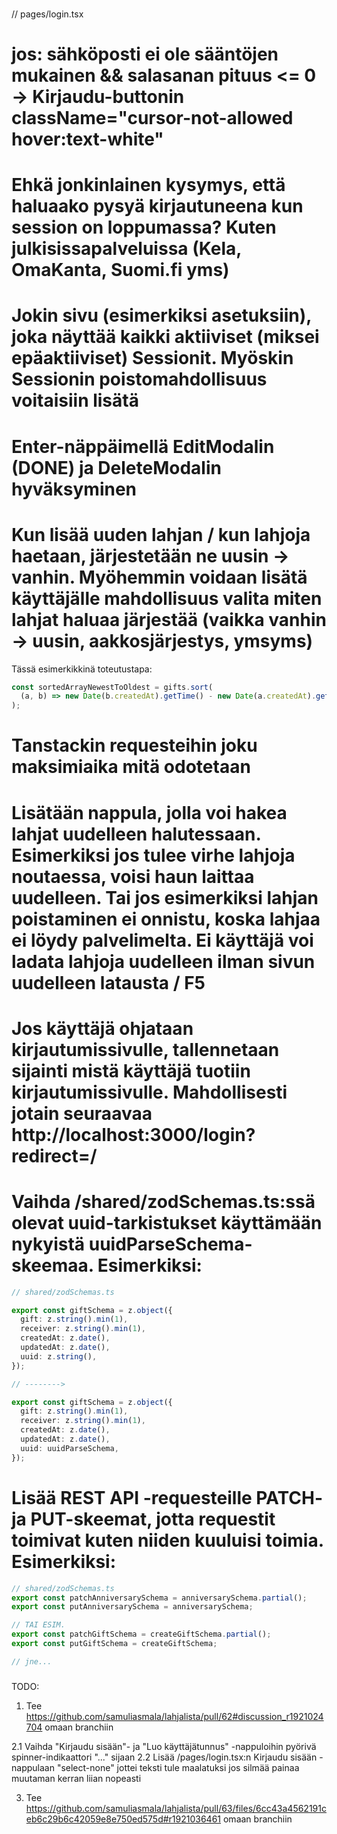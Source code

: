 ### <IDEOITA>

// pages/login.tsx

# jos: sähköposti ei ole sääntöjen mukainen && salasanan pituus <= 0 -> Kirjaudu-buttonin className="cursor-not-allowed hover:text-white"

# Ehkä jonkinlainen kysymys, että haluaako pysyä kirjautuneena kun session on loppumassa? Kuten julkisissapalveluissa (Kela, OmaKanta, Suomi.fi yms)

# Jokin sivu (esimerkiksi asetuksiin), joka näyttää kaikki aktiiviset (miksei epäaktiiviset) Sessionit. Myöskin Sessionin poistomahdollisuus voitaisiin lisätä

# Enter-näppäimellä EditModalin (DONE) ja DeleteModalin hyväksyminen

# Kun lisää uuden lahjan / kun lahjoja haetaan, järjestetään ne uusin -> vanhin. Myöhemmin voidaan lisätä käyttäjälle mahdollisuus valita miten lahjat haluaa järjestää (vaikka vanhin -> uusin, aakkosjärjestys, ymsyms)

Tässä esimerkikkinä toteutustapa:

```ts
const sortedArrayNewestToOldest = gifts.sort(
  (a, b) => new Date(b.createdAt).getTime() - new Date(a.createdAt).getTime(),
);
```

# Tanstackin requesteihin joku maksimiaika mitä odotetaan

# Lisätään nappula, jolla voi hakea lahjat uudelleen halutessaan. Esimerkiksi jos tulee virhe lahjoja noutaessa, voisi haun laittaa uudelleen. Tai jos esimerkiksi lahjan poistaminen ei onnistu, koska lahjaa ei löydy palvelimelta. Ei käyttäjä voi ladata lahjoja uudelleen ilman sivun uudelleen latausta / F5

# Jos käyttäjä ohjataan kirjautumissivulle, tallennetaan sijainti mistä käyttäjä tuotiin kirjautumissivulle. Mahdollisesti jotain seuraavaa http://localhost:3000/login?redirect=/

# Vaihda /shared/zodSchemas.ts:ssä olevat uuid-tarkistukset käyttämään nykyistä uuidParseSchema-skeemaa. Esimerkiksi:

```ts
// shared/zodSchemas.ts

export const giftSchema = z.object({
  gift: z.string().min(1),
  receiver: z.string().min(1),
  createdAt: z.date(),
  updatedAt: z.date(),
  uuid: z.string(),
});

// -------->

export const giftSchema = z.object({
  gift: z.string().min(1),
  receiver: z.string().min(1),
  createdAt: z.date(),
  updatedAt: z.date(),
  uuid: uuidParseSchema,
});
```

# Lisää REST API -requesteille PATCH- ja PUT-skeemat, jotta requestit toimivat kuten niiden kuuluisi toimia. Esimerkiksi:

```ts
// shared/zodSchemas.ts
export const patchAnniversarySchema = anniversarySchema.partial();
export const putAnniversarySchema = anniversarySchema;

// TAI ESIM.
export const patchGiftSchema = createGiftSchema.partial();
export const putGiftSchema = createGiftSchema;

// jne...
```

### </IDEOITA>

TODO:

1. Tee https://github.com/samuliasmala/lahjalista/pull/62#discussion_r1921024704 omaan branchiin

2.1 Vaihda "Kirjaudu sisään"- ja "Luo käyttäjätunnus" -nappuloihin pyörivä spinner-indikaattori "..." sijaan
2.2 Lisää /pages/login.tsx:n Kirjaudu sisään -nappulaan "select-none" jottei teksti tule maalatuksi jos silmää painaa muutaman kerran liian nopeasti

3. Tee https://github.com/samuliasmala/lahjalista/pull/63/files/6cc43a4562191ceb6c29b6c42059e8e750ed575d#r1921036461 omaan branchiin
